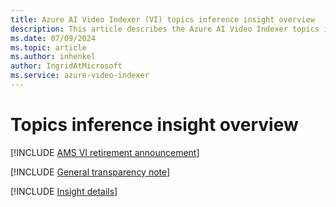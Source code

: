 ```yaml
---
title: Azure AI Video Indexer (VI) topics inference insight overview  
description: This article describes the Azure AI Video Indexer topics inference insight.
ms.date: 07/09/2024
ms.topic: article
ms.author: inhenkel
author: IngridAtMicrosoft
ms.service: azure-video-indexer
---
```


# Topics inference insight overview

[!INCLUDE [AMS VI retirement announcement](./includes/important-ams-retirement-avi-announcement.md)]

[!INCLUDE [General transparency note](./includes/read-general-transparency-note.md)]

[!INCLUDE [Insight details](./includes/face-detection.md)]
